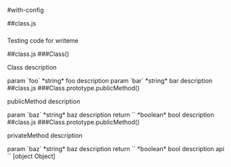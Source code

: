 #with-config

##class.js
###
<p>Testing code for writeme</p>
##class.js
###Class()
<p>Class description</p>
param `foo` *string*  foo description
param `bar` *string*  bar description
##class.js
###Class.prototype.publicMethod()
<p>publicMethod description</p>
param `baz` *string*  baz description
return `` *boolean*  bool description
##class.js
###Class.prototype.publicMethod()
<p>privateMethod description</p>
param `baz` *string*  baz description
return `` *boolean*  bool description
api ``  [object Object]
